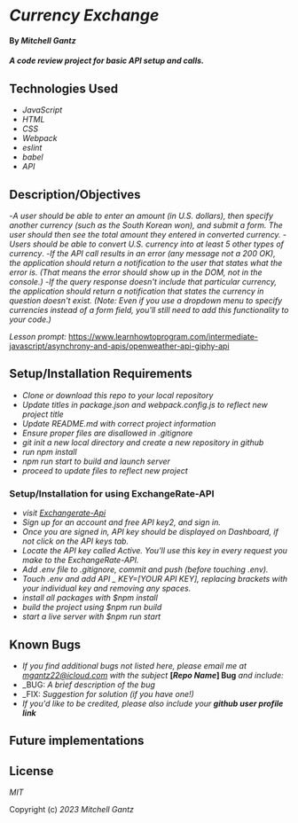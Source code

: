 # _Currency Exchange_


#### By _Mitchell Gantz_

#### _A code review project for basic API setup and calls._

## Technologies Used

- _JavaScript_
- _HTML_
- _CSS_
- _Webpack_
- _eslint_
- _babel_
- _API_


## Description/Objectives

-_A user should be able to enter an amount (in U.S. dollars), then specify another currency (such as the South Korean won), and submit a form. The user should then see the total amount they entered in converted currency._
-_Users should be able to convert U.S. currency into at least 5 other types of currency_.
-_If the API call results in an error (any message not a 200 OK), the application should return a notification to the user that states what the error is. (That means the error should show up in the DOM, not in the console.)_
-_If the query response doesn't include that particular currency, the application should return a notification that states the currency in question doesn't exist. (Note: Even if you use a dropdown menu to specify currencies instead of a form field, you'll still need to add this functionality to your code.)_

_Lesson prompt:_ https://www.learnhowtoprogram.com/intermediate-javascript/asynchrony-and-apis/openweather-api-giphy-api

## Setup/Installation Requirements

- _Clone or download this repo to your local repository_
- _Update titles in package.json and webpack.config.js to reflect new project title_
- _Update README.md with correct project information_
- _Ensure proper files are disallowed in .gitignore_
- _git init a new local directory and create a new repository in github_
- _run npm install_
- _npm run start to build and launch server_
- _proceed to update files to reflect new project_

### Setup/Installation for using ExchangeRate-API

- _visit [Exchangerate-Api](https://www.exchangerate-api.com/)_
- _Sign up for an account and free API key2, and sign in._
- _Once you are signed in, API key should be displayed on Dashboard, if not click on the API keys tab._
- _Locate the API key called Active. You'll use this key in every request you make to the ExchangeRate-API._
- _Add .env file to .gitignore, commit and push (before touching .env)._
- _Touch .env and add API _ KEY=[YOUR API KEY], replacing brackets with your individual key and removing any spaces._
- _install all packages with $npm install_
- _build the project using $npm run build_
- _start a live server with $npm run start_

## Known Bugs

- _If you find additional bugs not listed here, please email me at mgantz22@icloud.com with the subject_ **[_Repo Name_] Bug** _and include:_
- _BUG: _A brief description of the bug_
- _FIX: _Suggestion for solution (if you have one!)_
- _If you'd like to be credited, please also include your_ **_github user profile link_**

## Future implementations

## License
_MIT_

Copyright (c) _2023_  _Mitchell Gantz_